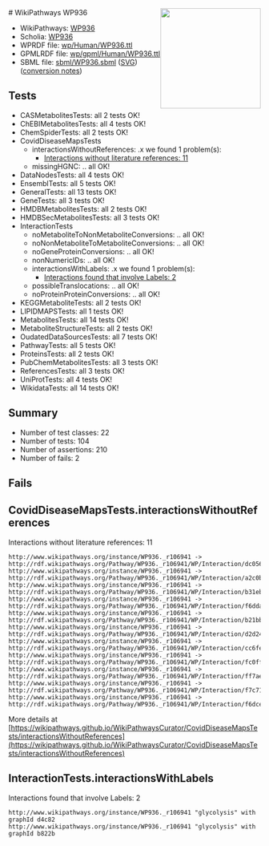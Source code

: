 <img style="float: right; width: 200px" src="../logo.png" />
# WikiPathways WP936

* WikiPathways: [WP936](https://identifiers.org/wikipathways:WP936)
* Scholia: [WP936](https://scholia.toolforge.org/wikipathways/WP936)
* WPRDF file: [wp/Human/WP936.ttl](../wp/Human/WP936.ttl)
* GPMLRDF file: [wp/gpml/Human/WP936.ttl](../wp/gpml/Human/WP936.ttl)
* SBML file: [sbml/WP936.sbml](../sbml/WP936.sbml) ([SVG](../sbml/WP936.svg)) ([conversion notes](../sbml/WP936.txt))

## Tests
* CASMetabolitesTests: all 2 tests OK!
* ChEBIMetabolitesTests: all 4 tests OK!
* ChemSpiderTests: all 2 tests OK!
* CovidDiseaseMapsTests
    * interactionsWithoutReferences: .x we found 1 problem(s):
        * [Interactions without literature references: 11](#9701cce2)
    * missingHGNC: .. all OK!
* DataNodesTests: all 4 tests OK!
* EnsemblTests: all 5 tests OK!
* GeneralTests: all 13 tests OK!
* GeneTests: all 3 tests OK!
* HMDBMetabolitesTests: all 2 tests OK!
* HMDBSecMetabolitesTests: all 3 tests OK!
* InteractionTests
    * noMetaboliteToNonMetaboliteConversions: .. all OK!
    * noNonMetaboliteToMetaboliteConversions: .. all OK!
    * noGeneProteinConversions: .. all OK!
    * nonNumericIDs: .. all OK!
    * interactionsWithLabels: .x we found 1 problem(s):
        * [Interactions found that involve Labels: 2](#630d2679)
    * possibleTranslocations: .. all OK!
    * noProteinProteinConversions: .. all OK!
* KEGGMetaboliteTests: all 2 tests OK!
* LIPIDMAPSTests: all 1 tests OK!
* MetabolitesTests: all 14 tests OK!
* MetaboliteStructureTests: all 2 tests OK!
* OudatedDataSourcesTests: all 7 tests OK!
* PathwayTests: all 5 tests OK!
* ProteinsTests: all 2 tests OK!
* PubChemMetabolitesTests: all 3 tests OK!
* ReferencesTests: all 3 tests OK!
* UniProtTests: all 4 tests OK!
* WikidataTests: all 14 tests OK!


## Summary

* Number of test classes: 22
* Number of tests: 104
* Number of assertions: 210
* Number of fails: 2

## Fails

<a name="9701cce2" />

## CovidDiseaseMapsTests.interactionsWithoutReferences

Interactions without literature references: 11
```
http://www.wikipathways.org/instance/WP936._r106941 -> http://rdf.wikipathways.org/Pathway/WP936._r106941/WP/Interaction/dc056
http://www.wikipathways.org/instance/WP936._r106941 -> http://rdf.wikipathways.org/Pathway/WP936._r106941/WP/Interaction/a2c0b
http://www.wikipathways.org/instance/WP936._r106941 -> http://rdf.wikipathways.org/Pathway/WP936._r106941/WP/Interaction/b31eb
http://www.wikipathways.org/instance/WP936._r106941 -> http://rdf.wikipathways.org/Pathway/WP936._r106941/WP/Interaction/f6dda
http://www.wikipathways.org/instance/WP936._r106941 -> http://rdf.wikipathways.org/Pathway/WP936._r106941/WP/Interaction/b21bb
http://www.wikipathways.org/instance/WP936._r106941 -> http://rdf.wikipathways.org/Pathway/WP936._r106941/WP/Interaction/d2d24
http://www.wikipathways.org/instance/WP936._r106941 -> http://rdf.wikipathways.org/Pathway/WP936._r106941/WP/Interaction/cc6fe
http://www.wikipathways.org/instance/WP936._r106941 -> http://rdf.wikipathways.org/Pathway/WP936._r106941/WP/Interaction/fc0ff
http://www.wikipathways.org/instance/WP936._r106941 -> http://rdf.wikipathways.org/Pathway/WP936._r106941/WP/Interaction/ff7ae
http://www.wikipathways.org/instance/WP936._r106941 -> http://rdf.wikipathways.org/Pathway/WP936._r106941/WP/Interaction/f7c71
http://www.wikipathways.org/instance/WP936._r106941 -> http://rdf.wikipathways.org/Pathway/WP936._r106941/WP/Interaction/f6dce
```

More details at [https://wikipathways.github.io/WikiPathwaysCurator/CovidDiseaseMapsTests/interactionsWithoutReferences](https://wikipathways.github.io/WikiPathwaysCurator/CovidDiseaseMapsTests/interactionsWithoutReferences)

<a name="630d2679" />

## InteractionTests.interactionsWithLabels

Interactions found that involve Labels: 2
```
http://www.wikipathways.org/instance/WP936._r106941 "glycolysis" with graphId d4c82
http://www.wikipathways.org/instance/WP936._r106941 "glycolysis" with graphId b822b
```

